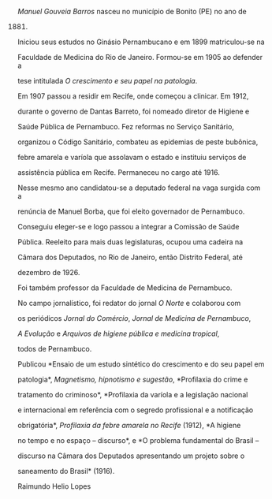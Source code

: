 

*Manuel Gouveia Barros* nasceu no município de Bonito (PE) no ano de

1881.



Iniciou seus estudos no Ginásio Pernambucano e em 1899 matriculou-se na

Faculdade de Medicina do Rio de Janeiro. Formou-se em 1905 ao defender a

tese intitulada *O crescimento e seu papel na patologia*.



Em 1907 passou a residir em Recife, onde começou a clinicar. Em 1912,

durante o governo de Dantas Barreto, foi nomeado diretor de Higiene e

Saúde Pública de Pernambuco. Fez reformas no Serviço Sanitário,

organizou o Código Sanitário, combateu as epidemias de peste bubônica,

febre amarela e varíola que assolavam o estado e instituiu serviços de

assistência pública em Recife. Permaneceu no cargo até 1916.



Nesse mesmo ano candidatou-se a deputado federal na vaga surgida com a

renúncia de Manuel Borba, que foi eleito governador de Pernambuco.

Conseguiu eleger-se e logo passou a integrar a Comissão de Saúde

Pública. Reeleito para mais duas legislaturas, ocupou uma cadeira na

Câmara dos Deputados, no Rio de Janeiro, então Distrito Federal, até

dezembro de 1926.



Foi também professor da Faculdade de Medicina de Pernambuco.



No campo jornalístico, foi redator do jornal *O Norte* e colaborou com

os periódicos *Jornal do Comércio*, *Jornal de Medicina de Pernambuco*,

*A* *Evolução* e *Arquivos de higiene pública e medicina tropical*,

todos de Pernambuco.



Publicou *Ensaio de um estudo sintético do crescimento e do seu papel em

patologia*, *Magnetismo, hipnotismo e sugestão*, *Profilaxia do crime e

tratamento do criminoso*, *Profilaxia da varíola e a legislação nacional

e internacional em referência com o segredo profissional e a notificação

obrigatória*, *Profilaxia da febre amarela no Recife* (1912), *A higiene

no tempo e no espaço – discurso*, e *O problema fundamental do Brasil –

discurso na Câmara dos Deputados apresentando um projeto sobre o

saneamento do Brasil* (1916).



Raimundo Helio Lopes



